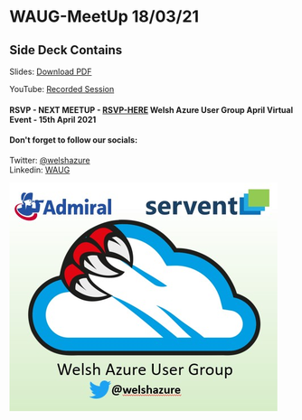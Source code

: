 # WAUG-MeetUp 18/03/21

## Side Deck Contains

Slides: [Download PDF](https://github.com/jonnychipz/WAUG-MeetUp/blob/master/2021-Mar-18/WAUG%20-%20Meetup%20Slides%2018-03-21.pdf)</br>

YouTube: [Recorded Session](https://youtu.be/mnFlgVogAEg)</br>


#### RSVP - NEXT MEETUP - [RSVP-HERE](https://www.meetup.com/MSFT-Stack/events/276168812/) Welsh Azure User Group April Virtual Event - 15th April 2021

#### Don't forget to follow our socials: </br>

Twitter: [@welshazure](http://www.twitter.com/welshazure) </br>
Linkedin: [WAUG](https://www.linkedin.com/groups/13866357/)


![Logo](../logo.PNG)
